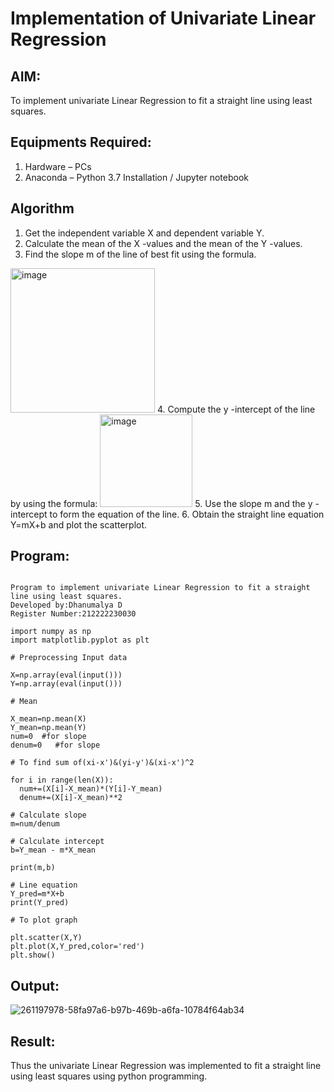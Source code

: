 # Implementation of Univariate Linear Regression
## AIM:
To implement univariate Linear Regression to fit a straight line using least squares.

## Equipments Required:
1. Hardware – PCs
2. Anaconda – Python 3.7 Installation / Jupyter notebook

## Algorithm
1. Get the independent variable X and dependent variable Y.
2. Calculate the mean of the X -values and the mean of the Y -values.
3. Find the slope m of the line of best fit using the formula. 
<img width="231" alt="image" src="https://user-images.githubusercontent.com/93026020/192078527-b3b5ee3e-992f-46c4-865b-3b7ce4ac54ad.png">
4. Compute the y -intercept of the line by using the formula:
<img width="148" alt="image" src="https://user-images.githubusercontent.com/93026020/192078545-79d70b90-7e9d-4b85-9f8b-9d7548a4c5a4.png">
5. Use the slope m and the y -intercept to form the equation of the line.
6. Obtain the straight line equation Y=mX+b and plot the scatterplot.

## Program:
```

Program to implement univariate Linear Regression to fit a straight line using least squares.
Developed by:Dhanumalya D
Register Number:212222230030

import numpy as np
import matplotlib.pyplot as plt

# Preprocessing Input data

X=np.array(eval(input()))
Y=np.array(eval(input()))

# Mean

X_mean=np.mean(X)
Y_mean=np.mean(Y)
num=0  #for slope
denum=0   #for slope

# To find sum of(xi-x')&(yi-y')&(xi-x')^2

for i in range(len(X)):
  num+=(X[i]-X_mean)*(Y[i]-Y_mean)
  denum+=(X[i]-X_mean)**2

# Calculate slope
m=num/denum

# Calculate intercept
b=Y_mean - m*X_mean

print(m,b)

# Line equation
Y_pred=m*X+b
print(Y_pred)

# To plot graph

plt.scatter(X,Y)
plt.plot(X,Y_pred,color='red') 
plt.show()  

```

## Output:
![261197978-58fa97a6-b97b-469b-a6fa-10784f64ab34](https://github.com/Yazhini-G/Find-the-best-fit-line-using-Least-Squares-Method/assets/120244201/379d8072-6581-4ae9-aee5-373cdcc0f986)


## Result:
Thus the univariate Linear Regression was implemented to fit a straight line using least squares using python programming.
